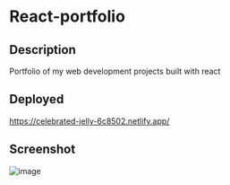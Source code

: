 # React-portfolio

## Description
Portfolio of my web development projects built with react

## Deployed
https://celebrated-jelly-6c8502.netlify.app/

## Screenshot
![image](https://github.com/rtj2023/React-portfolio/assets/153337414/401ca430-ee4d-4a9b-9f4f-6a88a4f033b7)

